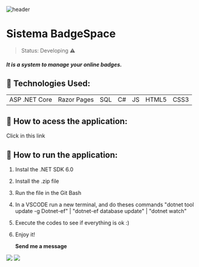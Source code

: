 ![header](https://user-images.githubusercontent.com/97753966/200388007-265dfc5b-d328-4ec2-9a04-2d89486c0f1d.png)
<h1>Sistema BadgeSpace </h1>

> Status: Developing ⚠️

##### It is a system to manage your online badges.

## 🧰 Technologies Used:

<table>
  <tr>
    <td>ASP .NET Core</td>
    <td>Razor Pages</td>
    <td>SQL</td>
    <td>C#</td>
    <td>JS</td>
    <td>HTML5</td>
    <td>CSS3</td>
  </tr>
<table>
  
   ## 🚀 How to acess the application:
 
Click in this <link href="#">link<link/>
  
  
  ## 🚀 How to run the application:
 
1) Instal the .NET SDK 6.0
2) Install the .zip file
3) Run the file in the Git Bash
4) In a VSCODE run a new terminal, and do theses commands "dotnet tool update -g Dotnet-ef" | "dotnet-ef database update" | "dotnet watch"
5) Execute the codes to see if everything is ok :)
6) Enjoy it!

  
    

   **Send me a message** 
  
  <a href = "mailto:pedrosant1905@gmail.com"><img src="https://img.shields.io/badge/-Gmail-%23333?style=for-the-badge&logo=gmail&logoColor=red" target="_blank"></a>
  <a href="https://www.linkedin.com/in/jo%C3%A3o-pedro079/" target="_blank"><img src="https://img.shields.io/badge/-LinkedIn-%230077B5?style=for-the-badge&logo=linkedin&logoColor=white" target="_blank"></a>  
